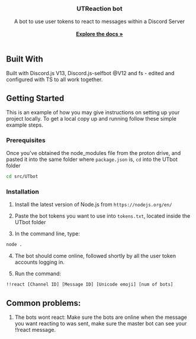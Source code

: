 <br/>
<p align="center">
  <h3 align="center">UTReaction bot</h3>

  <p align="center">
    A bot to use user tokens to react to messages within a Discord Server
    <br/>
    <br/>
    <a href="https://github.com/AdamT20054/"><strong>Explore the docs »</strong></a>
    <br/>
    <br/>
  </p>
</p>



## Built With

Built with Discord.js V13, Discord.js-selfbot @V12 and fs - edited and configured with TS to all work together.

## Getting Started

This is an example of how you may give instructions on setting up your project locally.
To get a local copy up and running follow these simple example steps.

### Prerequisites

Once you've obtained the node_modules file from the proton drive, and pasted it into the same folder where `package.json` is, `cd` into the UTbot folder

```sh
cd src/UTbot
```

### Installation

1. Install the latest version of Node.js from `https://nodejs.org/en/`

2. Paste the bot tokens you want to use into `tokens.txt`, located inside the UTbot folder

3. In the command line, type:
```sh
node .
```
4. The bot should come online, followed shortly by all the user token accounts logging in.

5. Run the command:
```sh
!!react [Channel ID] [Message ID] [Unicode emoji] [num of bots]
```



## Common problems:

1) The bots wont react:
Make sure the bots are online when the message you want reacting to was sent, make sure the master bot can see your !!react message.





